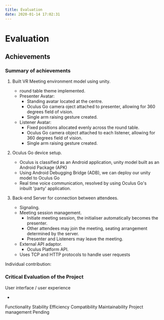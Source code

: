 ```yaml
---
title: Evaluation
date: 2020-01-14 17:02:31
---
```


# Evaluation

## Achievements

### Summary of achievements

1. Built VR Meeting environment model using unity.
    - round table theme implemented.
    - Presenter Avatar:
        - Standing avatar located at the centre.
        - Oculus Go camera oject attached to presenter, allowing for 360 degrees field of vision.
        - Single arm raising gesture created.
    - Listener Avatar:
        - Fixed positions allocated evenly across the round table.
        - Oculus Go camera object attached to each listener, allowing for 360 degrees field of vision.
        - Single arm raising gesture created.

2. Oculus Go device setup.
    - Oculus is classified as an Android application, unity model built as an Android Package (APK)
    - Using Android Debugging Bridge (ADB), we can deploy our unity model to Oculus Go
    - Real time voice communication, resolved by using Oculus Go's inbuilt 'party' application.

3. Back-end Server for connection between attendees.
    - Signaling.
    - Meeting session management.
        - Initiate meeting session, the initialiser automatically becomes the presenter.
        - Other attendees may join the meeting, seating arrangement determined by the server.
        - Presenter and Listeners may leave the meeting.
    - External API adaptor.
        - Oculus Platform API.
    - Uses TCP and HTTP protocols to handle user requests


Individual contribution:


### Critical Evaluation of the Project

User interface / user experience

- 
Functionality
Stability
Efficiency
Compatibility
Maintainability
Project management
Pending